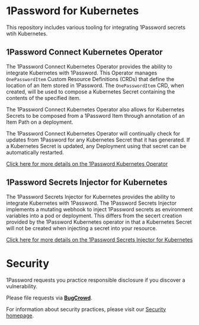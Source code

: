 # 1Password for Kubernetes

This repository includes various tooling for integrating 1Password secrets wtih Kubernetes.

## 1Password Connect Kubernetes Operator

The 1Password Connect Kubernetes Operator provides the ability to integrate Kubernetes with 1Password. This Operator manages `OnePasswordItem` Custom Resource Definitions (CRDs) that define the location of an Item stored in 1Password. The `OnePasswordItem` CRD, when created, will be used to compose a Kubernetes Secret containing the contents of the specified item.

The 1Password Connect Kubernetes Operator also allows for Kubernetes Secrets to be composed from a 1Password Item through annotation of an Item Path on a deployment.

The 1Password Connect Kubernetes Operator will continually check for updates from 1Password for any Kubernetes Secret that it has generated. If a Kubernetes Secret is updated, any Deployment using that secret can be automatically restarted.

[Click here for more details on the 1Password Kubernetes Operator](operator/README.md)

## 1Password Secrets Injector for Kubernetes

The 1Password Secrets Injector for Kubernetes provides the ability to integrate Kubernetes with 1Password. The 1Password Secrets Injector implements a mutating webhook to inject 1Password secrets as environment variables into a pod or deployment. This differs from the secert creation provided by the 1Password Kubernetes operator in that a Kubernetes Secret will not be created when injecting a secret into your resource.

[Click here for more details on the 1Password Secrets Injector for Kubernetes](secret-injector/README.md)


# Security

1Password requests you practice responsible disclosure if you discover a vulnerability. 

Please file requests via [**BugCrowd**](https://bugcrowd.com/agilebits). 

For information about security practices, please visit our [Security homepage](https://bugcrowd.com/agilebits).
